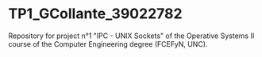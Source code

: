 # TP1_GCollante_39022782
Repository for project n°1 "IPC - UNIX Sockets" of the Operative Systems II course of the Computer Engineering degree (FCEFyN, UNC).
